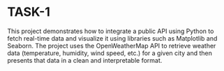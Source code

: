 # TASK-1
This project demonstrates how to integrate a public API using Python to fetch real-time data and visualize it using libraries such as Matplotlib and Seaborn. The project uses the OpenWeatherMap API to retrieve weather data (temperature, humidity, wind speed, etc.) for a given city and then presents that data in a clean and interpretable format.
